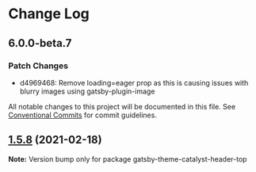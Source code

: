 # Change Log

## 6.0.0-beta.7

### Patch Changes

- d4969468: Remove loading=eager prop as this is causing issues with blurry images using gatsby-plugin-image

All notable changes to this project will be documented in this file.
See [Conventional Commits](https://conventionalcommits.org) for commit guidelines.

## [1.5.8](https://github.com/ehowey/gatsby-theme-catalyst/compare/gatsby-theme-catalyst-header-top@1.5.7...gatsby-theme-catalyst-header-top@1.5.8) (2021-02-18)

**Note:** Version bump only for package gatsby-theme-catalyst-header-top
